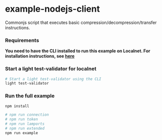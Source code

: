 # example-nodejs-client

Commonjs script that executes basic compression/decompression/transfer instructions.

### Requirements

**You need to have the CLI installed to run this example on Localnet. For installation instructions, see [here](https://github.com/Lightprotocol/light-protocol/tree/main/cli#readme)**

### Start a light test-validator for localnet

```bash
# Start a light test-validator using the CLI
light test-validator
```

### Run the full example

```bash
npm install
```

```bash
# npm run connection
# npm run token
# npm run lamports
# npm run extended
npm run example
```
